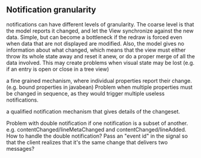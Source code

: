 Notification granularity
------------------------

notifications can have different levels of granularity. The coarse level is that the model reports
it changed, and let the View synchronize against the new data. Simple, but can become a bottleneck if
the redraw is forced even when data that are not displayed are modified. Also, the model gives no information
about what changed, which means that the view must either throw its whole state away and reset it anew,
or do a proper merge of all the data involved. This may create problems when visual state may be lost
(e.g. if an entry is open or close in a tree view)

a fine grained mechanism, where individual properties report their change.
(e.g. bound properties in javabean) Problem when multiple
properties must be changed in sequence, as they would trigger multiple useless
notifications. 

a qualified notification mechanism that gives details of the changeset.

Problem with double notification if one notification is a subset of another.
e.g. contentChanged/lineMetaChanged and contentChanged/lineAdded. How to handle
the double notification? Pass an "event id" in the signal so that the client 
realizes that it's the same change that delivers two messages?


